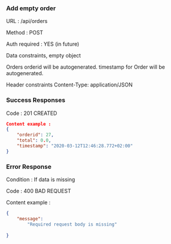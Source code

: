 ### Add empty order

URL : /api/orders

Method : POST

Auth required : YES (in future)


Data constraints, empty object

Orders orderid will be autogenerated.
timestamp for Order will be autogenerated.

Header constraints
Content-Type: application/JSON

### Success Responses

Code : 201 CREATED

```json
Content example :
{
    "orderid": 27,
    "total": 0.0,
    "timestamp": "2020-03-12T12:46:28.772+02:00"
}
```

### Error Response

Condition : If data is missing

Code : 400 BAD REQUEST

Content example :

```json
{
    "message": 
        "Required request body is missing"
    
}
```
